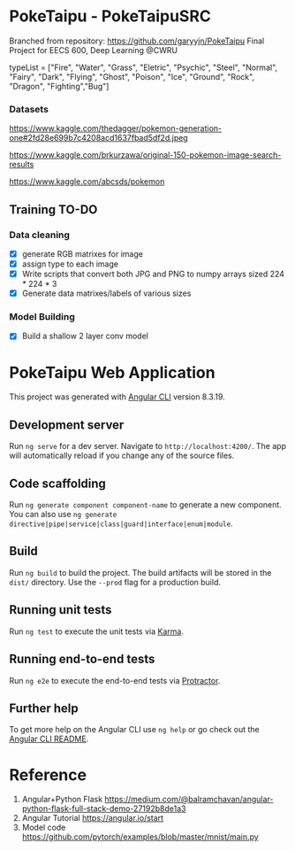 # PokeTaipu - PokeTaipuSRC
Branched from repository: https://github.com/garyyjn/PokeTaipu
Final Project for EECS 600, Deep Learning @CWRU

typeList = ["Fire", "Water", "Grass", "Eletric", "Psychic", "Steel", "Normal", "Fairy", "Dark", "Flying", "Ghost", "Poison", "Ice", "Ground", "Rock", "Dragon", "Fighting","Bug"]

### Datasets

https://www.kaggle.com/thedagger/pokemon-generation-one#2fd28e699b7c4208acd1637fbad5df2d.jpeg

https://www.kaggle.com/brkurzawa/original-150-pokemon-image-search-results

https://www.kaggle.com/abcsds/pokemon

## Training TO-DO
### Data cleaning
- [x] generate RGB matrixes for image
- [x] assign type to each image
- [x] Write scripts that convert both JPG and PNG to numpy arrays sized 224 * 224 * 3
- [x] Generate data matrixes/labels of various sizes

### Model Building
- [x] Build a shallow 2 layer conv model

# PokeTaipu Web Application

This project was generated with [Angular CLI](https://github.com/angular/angular-cli) version 8.3.19.

## Development server

Run `ng serve` for a dev server. Navigate to `http://localhost:4200/`. The app will automatically reload if you change any of the source files.

## Code scaffolding

Run `ng generate component component-name` to generate a new component. You can also use `ng generate directive|pipe|service|class|guard|interface|enum|module`.

## Build

Run `ng build` to build the project. The build artifacts will be stored in the `dist/` directory. Use the `--prod` flag for a production build.

## Running unit tests

Run `ng test` to execute the unit tests via [Karma](https://karma-runner.github.io).

## Running end-to-end tests

Run `ng e2e` to execute the end-to-end tests via [Protractor](http://www.protractortest.org/).

## Further help

To get more help on the Angular CLI use `ng help` or go check out the [Angular CLI README](https://github.com/angular/angular-cli/blob/master/README.md).

# Reference
1. Angular+Python Flask https://medium.com/@balramchavan/angular-python-flask-full-stack-demo-27192b8de1a3
2. Angular Tutorial https://angular.io/start
3. Model code https://github.com/pytorch/examples/blob/master/mnist/main.py

